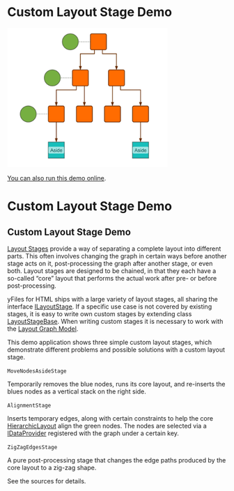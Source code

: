 # Custom Layout Stage Demo

<img src="../../resources/image/CustomLayoutStage.png" alt="demo-thumbnail" height="320"/>

[You can also run this demo online](https://live.yworks.com/demos/layout/custom-layout-stage/index.html).

# Custom Layout Stage Demo

## Custom Layout Stage Demo

[Layout Stages](https://docs.yworks.com/yfileshtml/#/dguide/layout-layout_stages) provide a way of separating a complete layout into different parts. This often involves changing the graph in certain ways before another stage acts on it, post-processing the graph after another stage, or even both. Layout stages are designed to be chained, in that they each have a so-called “core” layout that performs the actual work after pre- or before post-processing.

yFiles for HTML ships with a large variety of layout stages, all sharing the interface [ILayoutStage](https://docs.yworks.com/yfileshtml/#/api/ILayoutStage). If a specific use case is not covered by existing stages, it is easy to write own custom stages by extending class [LayoutStageBase](https://docs.yworks.com/yfileshtml/#/api/LayoutStageBase). When writing custom stages it is necessary to work with the [Layout Graph Model](https://docs.yworks.com/yfileshtml/#/dguide/layout_graph_model).

This demo application shows three simple custom layout stages, which demonstrate different problems and possible solutions with a custom layout stage.

`MoveNodesAsideStage`

Temporarily removes the blue nodes, runs its core layout, and re-inserts the blues nodes as a vertical stack on the right side.

`AlignmentStage`

Inserts temporary edges, along with certain constraints to help the core [HierarchicLayout](https://docs.yworks.com/yfileshtml/#/api/HierarchicLayout) align the green nodes. The nodes are selected via a [IDataProvider](https://docs.yworks.com/yfileshtml/#/api/IDataProvider) registered with the graph under a certain key.

`ZigZagEdgesStage`

A pure post-processing stage that changes the edge paths produced by the core layout to a zig-zag shape.

See the sources for details.
